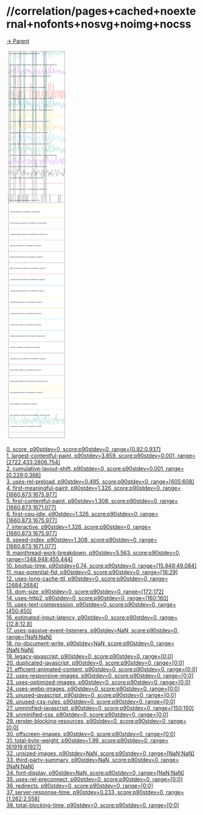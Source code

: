 
# //correlation/pages+cached+noexternal+nofonts+nosvg+noimg+nocss

[→ Parent](../..)

![PLOT: correlation](./correlation.svg)

[0. score, p90stdev=0, score:p90stdev=0, range=[0.92:0.937]](../../meta/score/samples/pages+cached+noexternal+nofonts+nosvg+noimg+nocss)  
[1. largest-contentful-paint, p90stdev=3.859, score:p90stdev=0.001, range=[2722.433:2806.754]](../../largest-contentful-paint/samples/pages+cached+noexternal+nofonts+nosvg+noimg+nocss/)  
[2. cumulative-layout-shift, p90stdev=0, score:p90stdev=0.001, range=[0.229:0.366]](../../cumulative-layout-shift/samples/pages+cached+noexternal+nofonts+nosvg+noimg+nocss/)  
[3. uses-rel-preload, p90stdev=0.495, score:p90stdev=0, range=[605:608]](../../uses-rel-preload/samples/pages+cached+noexternal+nofonts+nosvg+noimg+nocss/)  
[4. first-meaningful-paint, p90stdev=1.326, score:p90stdev=0, range=[1660.873:1675.977]](../../first-meaningful-paint/samples/pages+cached+noexternal+nofonts+nosvg+noimg+nocss/)  
[5. first-contentful-paint, p90stdev=1.308, score:p90stdev=0, range=[1660.873:1671.077]](../../first-contentful-paint/samples/pages+cached+noexternal+nofonts+nosvg+noimg+nocss/)  
[6. first-cpu-idle, p90stdev=1.326, score:p90stdev=0, range=[1660.873:1675.977]](../../first-cpu-idle/samples/pages+cached+noexternal+nofonts+nosvg+noimg+nocss/)  
[7. interactive, p90stdev=1.326, score:p90stdev=0, range=[1660.873:1675.977]](../../interactive/samples/pages+cached+noexternal+nofonts+nosvg+noimg+nocss/)  
[8. speed-index, p90stdev=1.308, score:p90stdev=0, range=[1660.873:1671.077]](../../speed-index/samples/pages+cached+noexternal+nofonts+nosvg+noimg+nocss/)  
[9. mainthread-work-breakdown, p90stdev=5.563, score:p90stdev=0, range=[348.948:455.444]](../../mainthread-work-breakdown/samples/pages+cached+noexternal+nofonts+nosvg+noimg+nocss/)  
[10. bootup-time, p90stdev=0.74, score:p90stdev=0, range=[15.948:49.084]](../../bootup-time/samples/pages+cached+noexternal+nofonts+nosvg+noimg+nocss/)  
[11. max-potential-fid, p90stdev=0, score:p90stdev=0, range=[16:29]](../../max-potential-fid/samples/pages+cached+noexternal+nofonts+nosvg+noimg+nocss/)  
[12. uses-long-cache-ttl, p90stdev=0, score:p90stdev=0, range=[2684:2684]](../../uses-long-cache-ttl/samples/pages+cached+noexternal+nofonts+nosvg+noimg+nocss/)  
[13. dom-size, p90stdev=0, score:p90stdev=0, range=[172:172]](../../dom-size/samples/pages+cached+noexternal+nofonts+nosvg+noimg+nocss/)  
[14. uses-http2, p90stdev=0, score:p90stdev=0, range=[160:160]](../../uses-http2/samples/pages+cached+noexternal+nofonts+nosvg+noimg+nocss/)  
[15. uses-text-compression, p90stdev=0, score:p90stdev=0, range=[450:450]](../../uses-text-compression/samples/pages+cached+noexternal+nofonts+nosvg+noimg+nocss/)  
[16. estimated-input-latency, p90stdev=0, score:p90stdev=0, range=[12.8:12.8]](../../estimated-input-latency/samples/pages+cached+noexternal+nofonts+nosvg+noimg+nocss/)  
[17. uses-passive-event-listeners, p90stdev=NaN, score:p90stdev=0, range=[NaN:NaN]](../../uses-passive-event-listeners/samples/pages+cached+noexternal+nofonts+nosvg+noimg+nocss/)  
[18. no-document-write, p90stdev=NaN, score:p90stdev=0, range=[NaN:NaN]](../../no-document-write/samples/pages+cached+noexternal+nofonts+nosvg+noimg+nocss/)  
[19. legacy-javascript, p90stdev=0, score:p90stdev=0, range=[0:0]](../../legacy-javascript/samples/pages+cached+noexternal+nofonts+nosvg+noimg+nocss/)  
[20. duplicated-javascript, p90stdev=0, score:p90stdev=0, range=[0:0]](../../duplicated-javascript/samples/pages+cached+noexternal+nofonts+nosvg+noimg+nocss/)  
[21. efficient-animated-content, p90stdev=0, score:p90stdev=0, range=[0:0]](../../efficient-animated-content/samples/pages+cached+noexternal+nofonts+nosvg+noimg+nocss/)  
[22. uses-responsive-images, p90stdev=0, score:p90stdev=0, range=[0:0]](../../uses-responsive-images/samples/pages+cached+noexternal+nofonts+nosvg+noimg+nocss/)  
[23. uses-optimized-images, p90stdev=0, score:p90stdev=0, range=[0:0]](../../uses-optimized-images/samples/pages+cached+noexternal+nofonts+nosvg+noimg+nocss/)  
[24. uses-webp-images, p90stdev=0, score:p90stdev=0, range=[0:0]](../../uses-webp-images/samples/pages+cached+noexternal+nofonts+nosvg+noimg+nocss/)  
[25. unused-javascript, p90stdev=0, score:p90stdev=0, range=[0:0]](../../unused-javascript/samples/pages+cached+noexternal+nofonts+nosvg+noimg+nocss/)  
[26. unused-css-rules, p90stdev=0, score:p90stdev=0, range=[0:0]](../../unused-css-rules/samples/pages+cached+noexternal+nofonts+nosvg+noimg+nocss/)  
[27. unminified-javascript, p90stdev=0, score:p90stdev=0, range=[150:150]](../../unminified-javascript/samples/pages+cached+noexternal+nofonts+nosvg+noimg+nocss/)  
[28. unminified-css, p90stdev=0, score:p90stdev=0, range=[0:0]](../../unminified-css/samples/pages+cached+noexternal+nofonts+nosvg+noimg+nocss/)  
[29. render-blocking-resources, p90stdev=0, score:p90stdev=0, range=[0:0]](../../render-blocking-resources/samples/pages+cached+noexternal+nofonts+nosvg+noimg+nocss/)  
[30. offscreen-images, p90stdev=0, score:p90stdev=0, range=[0:0]](../../offscreen-images/samples/pages+cached+noexternal+nofonts+nosvg+noimg+nocss/)  
[31. total-byte-weight, p90stdev=1.99, score:p90stdev=0, range=[61919:61927]](../../total-byte-weight/samples/pages+cached+noexternal+nofonts+nosvg+noimg+nocss/)  
[32. unsized-images, p90stdev=NaN, score:p90stdev=0, range=[NaN:NaN]](../../unsized-images/samples/pages+cached+noexternal+nofonts+nosvg+noimg+nocss/)  
[33. third-party-summary, p90stdev=NaN, score:p90stdev=0, range=[NaN:NaN]](../../third-party-summary/samples/pages+cached+noexternal+nofonts+nosvg+noimg+nocss/)  
[34. font-display, p90stdev=NaN, score:p90stdev=0, range=[NaN:NaN]](../../font-display/samples/pages+cached+noexternal+nofonts+nosvg+noimg+nocss/)  
[35. uses-rel-preconnect, p90stdev=0, score:p90stdev=0, range=[0:0]](../../uses-rel-preconnect/samples/pages+cached+noexternal+nofonts+nosvg+noimg+nocss/)  
[36. redirects, p90stdev=0, score:p90stdev=0, range=[0:0]](../../redirects/samples/pages+cached+noexternal+nofonts+nosvg+noimg+nocss/)  
[37. server-response-time, p90stdev=0.233, score:p90stdev=0, range=[1.262:2.558]](../../server-response-time/samples/pages+cached+noexternal+nofonts+nosvg+noimg+nocss/)  
[38. total-blocking-time, p90stdev=0, score:p90stdev=0, range=[0:0]](../../total-blocking-time/samples/pages+cached+noexternal+nofonts+nosvg+noimg+nocss/)  
